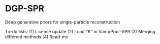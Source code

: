 # DGP-SPR
Deep generative priors for single-particle reconstruction


To-do lists:
(1) License update
(2) Load "K" in VampPrior-SPR
(3) Merging different methods
(4) Read-me

